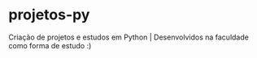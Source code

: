 # projetos-py
Criação de projetos e estudos em Python | Desenvolvidos na faculdade como forma de estudo :)
